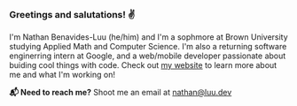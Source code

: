 ### Greetings and salutations! ✌️
I'm Nathan Benavides-Luu (he/him) and I'm a sophmore at Brown University studying Applied Math and Computer Science. I'm also a returning software enginerring intern at Google, and a web/mobile developer passionate about buiding cool things with code. Check out [my website](https://luu.dev) to learn more about me and what I'm working on!

**📬 Need to reach me?** Shoot me an email at [nathan@luu.dev](mailto:nathan@luu.dev)
